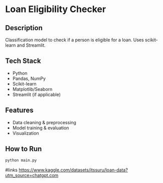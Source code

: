 # Loan Eligibility Checker

## Description
Classification model to check if a person is eligible for a loan. Uses scikit-learn and Streamlit.

## Tech Stack
- Python
- Pandas, NumPy
- Scikit-learn
- Matplotlib/Seaborn
- Streamlit (if applicable)

## Features
- Data cleaning & preprocessing
- Model training & evaluation
- Visualization

## How to Run
```bash
python main.py
```
#links
https://www.kaggle.com/datasets/itssuru/loan-data?utm_source=chatgpt.com


